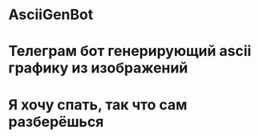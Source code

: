 # AsciiGenBot
# Телеграм бот генерирующий ascii графику из изображений
# Я хочу спать, так что сам разберёшься 
